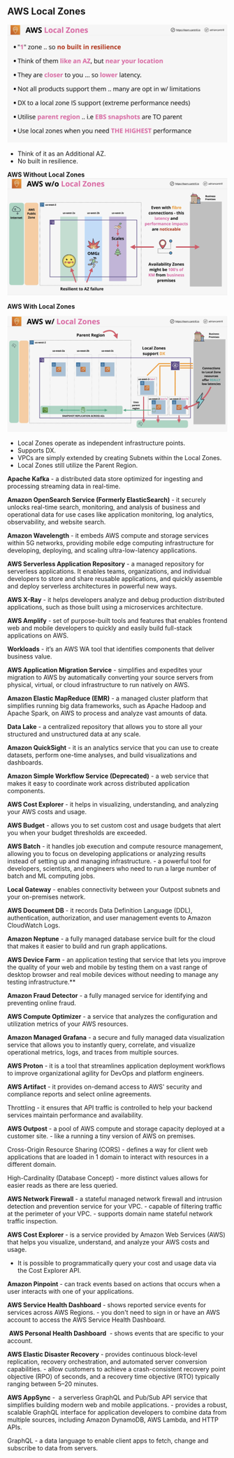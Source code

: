 ## AWS Local Zones

![Other Services & Features-08-12-2024](images/Other%20Services%20&%20Features-08-12-2024.png)

* Think of it as an Additional AZ.
* No built in resilience.

**AWS Without Local Zones**
![Other Services & Features-08-12-2024-1](images/Other%20Services%20&%20Features-08-12-2024-1.png)

**AWS With Local Zones**

![Other Services & Features-08-12-2024-2](images/Other%20Services%20&%20Features-08-12-2024-2.png)

* Local Zones operate as independent infrastructure points.
* Supports DX.
* VPCs are simply extended by creating Subnets within the Local Zones.
* Local Zones still utilize the Parent Region.

**Apache Kafka**
	\- a distributed data store optimized for ingesting and processing streaming data in real-time.

**Amazon OpenSearch Service (Formerly ElasticSearch)**
	\- it securely unlocks real-time search, monitoring, and analysis of business and operational data for use cases like application monitoring, log analytics, observability, and website search.

**Amazon Wavelength**
	\- it embeds AWS compute and storage services within 5G networks, providing mobile edge computing infrastructure for developing, deploying, and scaling ultra-low-latency applications.

**AWS Serverless Application Repository**
	\- a managed repository for serverless applications. It enables teams, organizations, and individual developers to store and share reusable applications, and quickly assemble and deploy serverless architectures in powerful new ways.

**AWS X-Ray**
	\- it helps developers analyze and debug production distributed applications, such as those built using a microservices architecture.

**AWS Amplify**
	\-  set of purpose-built tools and features that enables frontend web and mobile developers to quickly and easily build full-stack applications on AWS.

**Workloads**
	\- it’s an AWS WA tool that identifies components that deliver business value.

**AWS Application Migration Service**
	\- simplifies and expedites your migration to AWS by automatically converting your source servers from physical, virtual, or cloud infrastructure to run natively on AWS.

**Amazon Elastic MapReduce (EMR)**
	\- a managed cluster platform that simplifies running big data frameworks, such as Apache Hadoop and Apache Spark, on AWS to process and analyze vast amounts of data.

**Data Lake**
	\- a centralized repository that allows you to store all your structured and unstructured data at any scale.

**Amazon QuickSight**
	\- it is an analytics service that you can use to create datasets, perform one-time analyses, and build visualizations and dashboards.

**Amazon Simple Workflow Service (Deprecated)**
	\- a web service that makes it easy to coordinate work across distributed application components.

**AWS Cost Explorer**
	\- it helps in visualizing, understanding, and analyzing your AWS costs and usage.

**AWS Budget**
	\- allows you to set custom cost and usage budgets that alert you when your budget thresholds are exceeded.

**AWS Batch**
	\- it handles job execution and compute resource management, allowing you to focus on developing applications or analyzing results instead of setting up and managing infrastructure.
	\- a powerful tool for developers, scientists, and engineers who need to run a large number of batch and ML computing jobs.

**Local Gateway**
	\- enables connectivity between your Outpost subnets and your on-premises network.

**AWS Document DB**
	\- it records Data Definition Language (DDL), authentication, authorization, and user management events to Amazon CloudWatch Logs.

**Amazon Neptune**
	\- a fully managed database service built for the cloud that makes it easier to build and run graph applications.

**AWS Device Farm**
	\- an application testing that service that lets you improve the quality of your web and mobile by testing them on a vast range of desktop browser and real mobile devices without needing to manage any testing infrastructure.**

**Amazon Fraud Detector**
	\- a fully managed service for identifying and preventing online fraud.

**AWS Compute Optimizer**
	\- a service that analyzes the configuration and utilization metrics of your AWS resources.

**Amazon Managed Grafana**
	\- a secure and fully managed data visualization service that allows you to instantly query, correlate, and visualize operational metrics, logs, and traces from multiple sources.

**AWS Proton**
	\- it is a tool that streamlines application deployment workflows to improve organizational agility for DevOps and platform engineers.

**AWS Artifact**
	\- it provides on-demand access to AWS' security and compliance reports and select online agreements.

Throttling
	\- it ensures that API traffic is controlled to help your backend services maintain performance and availability.

**AWS Outpost**
	\- a pool of AWS compute and storage capacity deployed at a customer site.
	\- like a running a tiny version of AWS on premises.

Cross-Origin Resource Sharing (CORS)
	\- defines a way for client web applications that are loaded in 1 domain to interact with resources in a different domain.

High-Cardinality (Database Concept)
	\- more distinct values allows for easier reads as there are less queried.

**AWS Network Firewall**
	\- a stateful managed network firewall and intrusion detection and prevention service for your VPC.
	\- capable of filtering traffic at the perimeter of your VPC.
	\- supports domain name stateful network traffic inspection.

**AWS Cost Explorer**
	\- is a service provided by Amazon Web Services (AWS) that helps you visualize, understand, and analyze your AWS costs and usage.

* It is possible to programmatically query your cost and usage data via the Cost Explorer API.

**Amazon Pinpoint**
	\- can track events based on actions that occurs when a user interacts with one of your applications.

**AWS Service Health Dashboard**
	\- shows reported service events for services across AWS Regions.
	\- you don't need to sign in or have an AWS account to access the AWS Service Health Dashboard.

 **AWS Personal Health Dashboard**
	 \- shows events that are specific to your account.

**AWS Elastic Disaster Recovery**
	\- provides continuous block-level replication, recovery orchestration, and automated server conversion capabilities.
	\- allow customers to achieve a crash-consistent recovery point objective (RPO) of seconds, and a recovery time objective (RTO) typically ranging between 5–20 minutes.

**AWS AppSync**
	\-  a serverless GraphQL and Pub/Sub API service that simplifies building modern web and mobile applications.
	\- provides a robust, scalable GraphQL interface for application developers to combine data from multiple sources, including Amazon DynamoDB, AWS Lambda, and HTTP APIs.

GraphQL
	\- a data language to enable client apps to fetch, change and subscribe to data from servers.